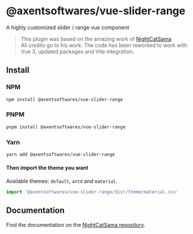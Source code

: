 # @axentsoftwares/vue-slider-range

A highly customized slider / range vue component

> This plugin was based on the amazing work of [NightCatSama](https://github.com/NightCatSama/vue-slider-component)  
> All credits go to his work. The code has been reworked to work with Vue 3, updated packages and Vite integration.

## Install

### NPM
```sh
npm install @axentsoftwares/vue-slider-range
```

### PNPM
```sh
pnpm install @axentsoftwares/vue-slider-range
```

### Yarn
```sh
yarn add @axentsoftwares/vue-slider-range
```

#### Then import the theme you want

Available themes: `default`, `antd` and `material`.
```js
import '@axentsoftwares/vue-slider-range/dist/theme/material.css'
```

## Documentation

Find the documentation on the [NightCatSama repository](https://github.com/NightCatSama/vue-slider-component).